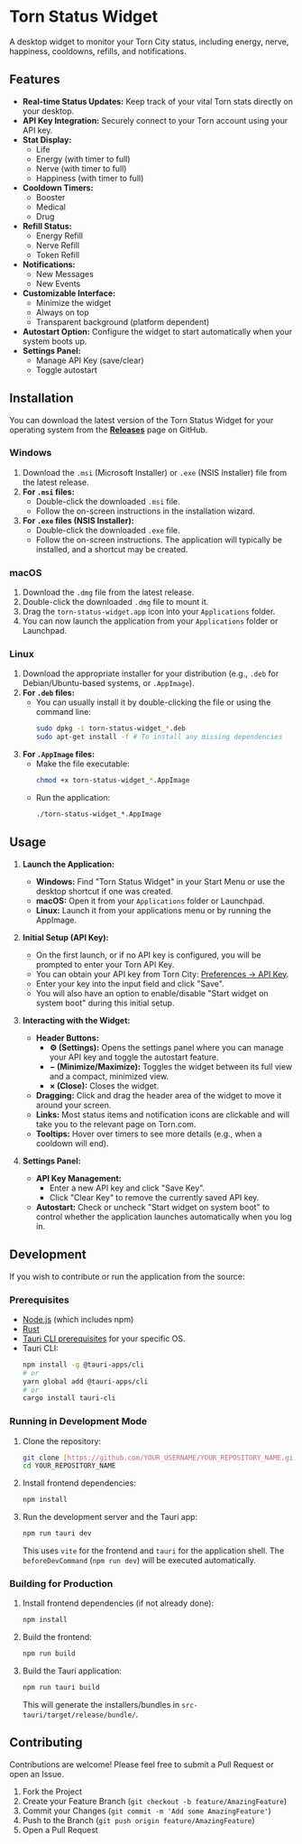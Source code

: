 # Torn Status Widget

A desktop widget to monitor your Torn City status, including energy, nerve, happiness, cooldowns, refills, and notifications.

## Features

* **Real-time Status Updates:** Keep track of your vital Torn stats directly on your desktop.
* **API Key Integration:** Securely connect to your Torn account using your API key.
* **Stat Display:**
    * Life
    * Energy (with timer to full)
    * Nerve (with timer to full)
    * Happiness (with timer to full)
* **Cooldown Timers:**
    * Booster
    * Medical
    * Drug
* **Refill Status:**
    * Energy Refill
    * Nerve Refill
    * Token Refill
* **Notifications:**
    * New Messages
    * New Events
* **Customizable Interface:**
    * Minimize the widget
    * Always on top
    * Transparent background (platform dependent)
* **Autostart Option:** Configure the widget to start automatically when your system boots up.
* **Settings Panel:**
    * Manage API Key (save/clear)
    * Toggle autostart

## Installation

You can download the latest version of the Torn Status Widget for your operating system from the [**Releases**](https://github.com/gnsc4/Torn-Widget/releases) page on GitHub.

### Windows

1.  Download the `.msi` (Microsoft Installer) or `.exe` (NSIS Installer) file from the latest release.
2.  **For `.msi` files:**
    * Double-click the downloaded `.msi` file.
    * Follow the on-screen instructions in the installation wizard.
3.  **For `.exe` files (NSIS Installer):**
    * Double-click the downloaded `.exe` file.
    * Follow the on-screen instructions. The application will typically be installed, and a shortcut may be created.

### macOS

1.  Download the `.dmg` file from the latest release.
2.  Double-click the downloaded `.dmg` file to mount it.
3.  Drag the `torn-status-widget.app` icon into your `Applications` folder.
4.  You can now launch the application from your `Applications` folder or Launchpad.

### Linux

1.  Download the appropriate installer for your distribution (e.g., `.deb` for Debian/Ubuntu-based systems, or `.AppImage`).
2.  **For `.deb` files:**
    * You can usually install it by double-clicking the file or using the command line:
        ```bash
        sudo dpkg -i torn-status-widget_*.deb
        sudo apt-get install -f # To install any missing dependencies
        ```
3.  **For `.AppImage` files:**
    * Make the file executable:
        ```bash
        chmod +x torn-status-widget_*.AppImage
        ```
    * Run the application:
        ```bash
        ./torn-status-widget_*.AppImage
        ```

## Usage

1.  **Launch the Application:**
    * **Windows:** Find "Torn Status Widget" in your Start Menu or use the desktop shortcut if one was created.
    * **macOS:** Open it from your `Applications` folder or Launchpad.
    * **Linux:** Launch it from your applications menu or by running the AppImage.

2.  **Initial Setup (API Key):**
    * On the first launch, or if no API key is configured, you will be prompted to enter your Torn API Key.
    * You can obtain your API key from Torn City: [Preferences -> API Key](https://www.torn.com/preferences.php#tab=api).
    * Enter your key into the input field and click "Save".
    * You will also have an option to enable/disable "Start widget on system boot" during this initial setup.

3.  **Interacting with the Widget:**
    * **Header Buttons:**
        * **⚙️ (Settings):** Opens the settings panel where you can manage your API key and toggle the autostart feature.
        * **− (Minimize/Maximize):** Toggles the widget between its full view and a compact, minimized view.
        * **× (Close):** Closes the widget.
    * **Dragging:** Click and drag the header area of the widget to move it around your screen.
    * **Links:** Most status items and notification icons are clickable and will take you to the relevant page on Torn.com.
    * **Tooltips:** Hover over timers to see more details (e.g., when a cooldown will end).

4.  **Settings Panel:**
    * **API Key Management:**
        * Enter a new API key and click "Save Key".
        * Click "Clear Key" to remove the currently saved API key.
    * **Autostart:** Check or uncheck "Start widget on system boot" to control whether the application launches automatically when you log in.

## Development

If you wish to contribute or run the application from the source:

### Prerequisites

* [Node.js](https://nodejs.org/) (which includes npm)
* [Rust](https://www.rust-lang.org/tools/install)
* [Tauri CLI prerequisites](https://tauri.app/v1/guides/getting-started/prerequisites) for your specific OS.
* Tauri CLI:
    ```bash
    npm install -g @tauri-apps/cli
    # or
    yarn global add @tauri-apps/cli
    # or
    cargo install tauri-cli
    ```

### Running in Development Mode

1.  Clone the repository:
    ```bash
    git clone [https://github.com/YOUR_USERNAME/YOUR_REPOSITORY_NAME.git](https://github.com/YOUR_USERNAME/YOUR_REPOSITORY_NAME.git)
    cd YOUR_REPOSITORY_NAME
    ```
2.  Install frontend dependencies:
    ```bash
    npm install
    ```
3.  Run the development server and the Tauri app:
    ```bash
    npm run tauri dev
    ```
    This uses `vite` for the frontend and `tauri` for the application shell. The `beforeDevCommand` (`npm run dev`) will be executed automatically.

### Building for Production

1.  Install frontend dependencies (if not already done):
    ```bash
    npm install
    ```
2.  Build the frontend:
    ```bash
    npm run build
    ```
3.  Build the Tauri application:
    ```bash
    npm run tauri build
    ```
    This will generate the installers/bundles in `src-tauri/target/release/bundle/`.

## Contributing

Contributions are welcome! Please feel free to submit a Pull Request or open an Issue.

1.  Fork the Project
2.  Create your Feature Branch (`git checkout -b feature/AmazingFeature`)
3.  Commit your Changes (`git commit -m 'Add some AmazingFeature'`)
4.  Push to the Branch (`git push origin feature/AmazingFeature`)
5.  Open a Pull Request
